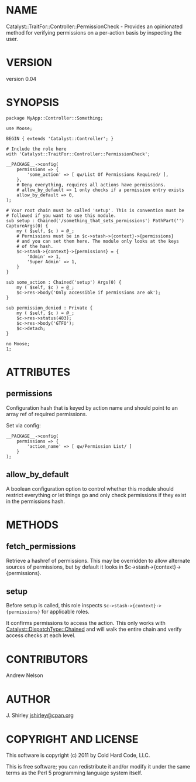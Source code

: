 # NAME

Catalyst::TraitFor::Controller::PermissionCheck - Provides an opinionated method for verifying permissions on a per-action basis by inspecting the user.

# VERSION

version 0.04

# SYNOPSIS

    package MyApp::Controller::Something;

    use Moose;

    BEGIN { extends 'Catalyst::Controller'; }

    # Include the role here
    with 'Catalyst::TraitFor::Controller::PermissionCheck';

    __PACKAGE__->config(
        permissions => {
            'some_action' => [ qw/List Of Permissions Required/ ],
        },
        # Deny everything, requires all actions have permissions.
        # allow_by_default => 1 only checks if a permission entry exists
        allow_by_default => 0,
    );

    # Your root chain must be called 'setup'. This is convention must be
    # followed if you want to use this module.
    sub setup : Chained('/something_that_sets_permissions') PathPart('') CaptureArgs(0) {
        my ( $self, $c ) = @_;
        # Permissions must be in $c->stash->{context}->{permissions}
        # and you can set them here. The module only looks at the keys
        # of the hash.
        $c->stash->{context}->{permissions} = {
            'Admin' => 1,
            'Super Admin' => 1,
        }
    }

    sub some_action : Chained('setup') Args(0) {
        my ( $self, $c ) = @_;
        $c->res->body('Only accessible if permissions are ok');
    }

    sub permission_denied : Private {
        my ( $self, $c ) = @_;
        $c->res->status(403);
        $c->res->body('GTFO');
        $c->detach;
    }

    no Moose;
    1;

# ATTRIBUTES

## permissions

Configuration hash that is keyed by action name and should point to an
array ref of required permissions.

Set via config:

    __PACKAGE__->config(
        permissions => {
            'action_name' => [ qw/Permission List/ ]
        }
    );

## allow_by_default

A boolean configuration option to control whether this module should restrict
everything or let things go and only check permissions if they exist in
the permissions hash.

# METHODS

## fetch_permissions

Retrieve a hashref of permissions. This may be overridden to allow alternate
sources of permissions, but by default it looks in
$c->stash->{context}->{permissions}.

## setup

Before setup is called, this role inspects
`$c->stash->{context}->{permissions}` for applicable roles.

It confirms permissions to access the action. This only works with
[Catalyst::DispatchType::Chained](http://search.cpan.org/perldoc?Catalyst::DispatchType::Chained) and will walk the entire chain and verify
access checks at each level.

# CONTRIBUTORS

Andrew Nelson

# AUTHOR

J. Shirley <jshirley@cpan.org>

# COPYRIGHT AND LICENSE

This software is copyright (c) 2011 by Cold Hard Code, LLC.

This is free software; you can redistribute it and/or modify it under
the same terms as the Perl 5 programming language system itself.